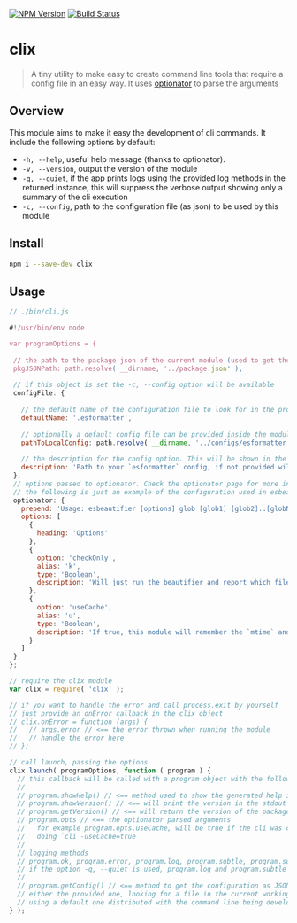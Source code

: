 [![NPM Version](http://img.shields.io/npm/v/clix.svg?style=flat)](https://npmjs.org/package/clix)
[![Build Status](http://img.shields.io/travis/royriojas/clix.svg?style=flat)](https://travis-ci.org/royriojas/clix)

# clix
> A tiny utility to make easy to create command line tools that require a config file in an easy way. 
> It uses [optionator](https://www.npmjs.com/package/optionator) to parse the arguments 

## Overview

This module aims to make it easy the development of cli commands. It include the following options by default:
 
- `-h, --help`, useful help message (thanks to optionator).
- `-v, --version`, output the version of the module
- `-q, --quiet`, if the app prints logs using the provided log methods in the returned instance, 
  this will suppress the verbose output showing only a summary of the cli execution
- `-c, --config`, path to the configuration file (as json) to be used by this module

## Install

```bash
npm i --save-dev clix
```

## Usage

```javascript
// ./bin/cli.js 

#!/usr/bin/env node

var programOptions = {
 
 // the path to the package json of the current module (used to get the version of the module)
 pkgJSONPath: path.resolve( __dirname, '../package.json' ),
 
 // if this object is set the -c, --config option will be available
 configFile: {
   
   // the default name of the configuration file to look for in the process.cwd()
   defaultName: '.esformatter',
   
   // optionally a default config file can be provided inside the module
   pathToLocalConfig: path.resolve( __dirname, '../configs/esformatter.json' ),
   
   // the description for the config option. This will be shown in the help 
   description: 'Path to your `esformatter` config, if not provided will try to use the `.esformatter` file in your current working directory, if not found will use the one provided with this package'
 },
 // options passed to optionator. Check the optionator page for more info
 // the following is just an example of the configuration used in esbeautifier
 optionator: {
   prepend: 'Usage: esbeautifier [options] glob [glob1] [glob2]..[globN]',
   options: [
     {
       heading: 'Options'
     },
     {
       option: 'checkOnly',
       alias: 'k',
       type: 'Boolean',
       description: 'Will just run the beautifier and report which files need to be beautified'
     },
     {
       option: 'useCache',
       alias: 'u',
       type: 'Boolean',
       description: 'If true, this module will remember the `mtime` and `size` of the beatufied files and only operate on the ones that changed. If false, the cache will be destroyed. Cache will only be kept between executions with the useCache flag set to true.'
     }
   ]
 }
};

// require the clix module
var clix = require( 'clix' );

// if you want to handle the error and call process.exit by yourself 
// just provide an onError callback in the clix object
// clix.onError = function (args) {
//   // args.error // <== the error thrown when running the module
//   // handle the error here
// };

// call launch, passing the options
clix.launch( programOptions, function ( program ) {
  // this callback will be called with a program object with the following api
  // 
  // program.showHelp() // <== method used to show the generated help if required to do it by other commands
  // program.showVersion() // <== will print the version in the stdout
  // program.getVersion() // <== will return the version of the package
  // program.opts // <== the optionator parsed arguments
  //   for example program.opts.useCache, will be true if the cli was called
  //   doing `cli -useCache=true
  // 
  // logging methods 
  // program.ok, program.error, program.log, program.subtle, program.success
  // if the option -q, --quiet is used, program.log and program.subtle calls will not print any output 
  // 
  // program.getConfig() // <== method to get the configuration as JSON from one of the possible paths
  // either the provided one, looking for a file in the current working directory or 
  // using a default one distributed with the command line being developed
} );

```

